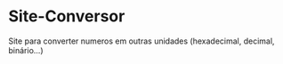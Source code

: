 # Site-Conversor
 Site para converter numeros em outras unidades (hexadecimal, decimal, binário...)
